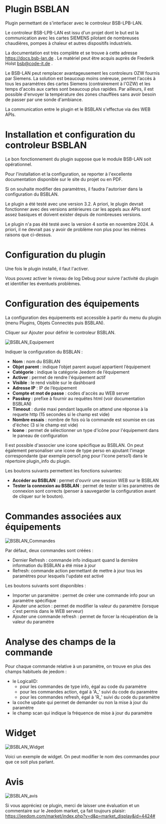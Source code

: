 # Plugin BSBLAN

Plugin permettant de s'interfacer avec le controleur BSB-LPB-LAN. 

Le controleur BSB-LPB-LAN est issu d'un projet dont le but est la communication avec les cartes SIEMENS pilotant de nombreuses chaudières, pompes à chaleur et autres dispositifs industriels. 

La documentation est très complète et se trouve à cette adresse <https://docs.bsb-lan.de> . Le matériel peut être acquis auprès de Frederik Holst <bsb@code-it.de> .

Le BSB-LAN peut remplacer avantageusement les controleurs OZW fournis par Siemens. La solution est beaucoup moins onéreuse, permet l'accès à tous les paramètres des cartes Siemens (contrairement à l'OZW) et les temps d'accès aux cartes sont beaucoup plus rapides. Par ailleurs, il est possible d'envoyer la température des zones chauffées sans avoir besoin de passer par une sonde d'ambiance.

La communication entre le plugin et le BSBLAN s'effectue via des WEB APIs.


# Installation et configuration du controleur BSBLAN

Le bon fonctionnement du plugin suppose que le module BSB-LAN soit opérationnel. 

Pour l'installation et la configuration, se reporter à l'excellente documentation disponible sur le site du projet ou en PDF.

Si on souhaite modifier des paramètres, il faudra l'autoriser dans la configuration du BSBLAN.

Le plugin a été testé avec une version 3.2. A priori, le plugin devrait fonctionner avec des versions antérieures car les appels aux APIs sont assez basiques et doivent exister depuis de nombreuses versions.

Le plugin n'a pas été testé avec la version 4 sortie en novembre 2024. A priori, il ne devrait pas y avoir de problème non plus pour les mêmes raisons que ci-dessus. 

# Configuration du plugin

Une fois le plugin installé, il faut l'activer.

Vous pouvez activer le niveau de log Debug pour suivre l'activité du plugin et identifier les éventuels problèmes.

# Configuration des équipements

La configuration des équipements est accessible à partir du menu du plugin (menu Plugins, Objets Connectés puis BSBLAN). 

Cliquer sur Ajouter pour définir le controleur BSBLAN.

![BSBLAN_Equipement](../images/BSBLAN_Equipement.png)

Indiquer la configuration du BSBLAN :

-   **Nom** : nom du BSBLAN
-   **Objet parent** : indique l’objet parent auquel appartient l’équipement
-   **Catégorie** : indique la catégorie Jeedom de l’équipement
-   **Activer** : permet de rendre l'équipement actif
-   **Visible** : le rend visible sur le dashboard
-   **Adresse IP** : IP de l’équipement
-   **Compte et mot de passe** : codes d'accès au WEB server
-   **Passkey** : prefixe à fournir au requêtes html (voir documentation BSBLAN)
-   **Timeout** : durée maxi pendant laquelle on attend une réponse à la requete http (15 secondes si le champ est vide)
-   **Nombre essais** : nombre de fois où la commande est soumise en cas d'échec (3 si le champ est vide)
-   **Icone** : permet de sélectionner un type d'icône pour l'équipement dans le paneau de configuration

Il est possible d'associer une icone spécifique au BSBLAN. On peut également personaliser une icone de type perso en ajoutant l'image correspondante (par exemple perso1.png pour l'icone perso1) dans le répertoire plugin_info du plugin.

Les boutons suivants permettent les fonctions suivantes:

-   **Accéder au BSBLAN** : permet d'ouvrir une session WEB sur le BSBLAN
-   **Tester la connexion au BSBLAN** :  permet de tester si les paramètres de connexion sont corrects (penser à sauvegarder la configuration avant de cliquer sur le bouton).

# Commandes associées aux équipements

![BSBLAN_Commandes](../images/BSBLAN_Commandes.png)

Par défaut, deux commandes sont créées :

- Dernier Refresh : commande info indiquant quand la dernière information du BSBLAN a été mise à jour
- Refresh: commande action permettant de mettre à jour tous les paramètres pour lesquels l'update est activé

Les boutons suivants sont disponibles :

- Importer un paramètre : permet de créer une commande info pour un paramètre spécifique
- Ajouter une action : permet de modifier la valeur du paramètre (lorsque c'est permis dans le WEB serveur)
- Ajouter une commande refresh : permet de forcer la récupération de la valeur du paramètre

# Analyse des champs de la commande

Pour chaque commande relative à un paramètre, on trouve en plus des champs habituels de jeedom :

- le LogicalID: 
  - pour les commandes de type info, égal au code du paramètre
  - pour les commandes action, égal à 'A_' suivi du code du paramètre
  - pour les commandes refresh, égal à 'R_' suivi du code du paramètre
- la coche update qui permet de demander ou non la mise à jour du paramètre
- le champ scan qui indique la fréquence de mise à jour du paramètre

# Widget

![BSBLAN_Widget](../images/BSBLAN_Widget.png)

Voici un exemple de widget. On peut modifier le nom des commandes pour que ce soit plus parlant. 

# Avis

![BSBLAN_avis](../images/BSBLAN_avis.png)

Si vous appréciez ce plugin, merci de laisser une évaluation et un commentaire sur le Jeedom market, ça fait toujours plaisir: <https://jeedom.com/market/index.php?v=d&p=market_display&id=4424#>
